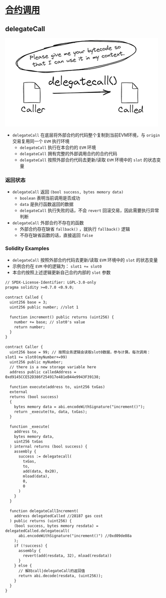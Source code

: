 # [合约调用](https://www.rareskills.io/post/delegatecall)
## delegateCall
![](./images/delegatecall-pic.png)
- `delegateCall` 在底层将外部合约的代码整个复制到当前EVM环境，与 `origin` 交易复用同一个 `EVM` 执行环境
  - `delegateCall` 执行在本合约的 `EVM` 环境 
  - `delegateCall` 拥有完整的外部调用合约的合约代码
  - `delegateCall` 按照外部合约代码去更新/读取 `EVM` 环境中的 `slot` 的状态变量
### 返回状态
- `delegateCall` 返回 `(bool success, bytes memory data)`
  - `boolean` 表明当前调用是否成功
  - `data` 是执行函数返回的数据
  - `delegateCall` 执行失败的话，不会 `revert` 回滚交易，因此需要执行异常判断
- `delegateCall` 外部合约不存在的函数
  - 外部合约存在缺省 `fallback()` ，就执行 `fallback()` 逻辑
  - 不存在缺省函数的话，直接返回 `false`
### Solidity Examples
- `delegateCall` 按照外部合约代码去更新/读取 `EVM` 环境中的 `slot` 的状态变量
- 示例合约在 `EVM` 中的逻辑为： `slot1 += slot0`
- 本合约按照上述逻辑更新自己合约内部的 `slot` 参数
```solidity
// SPDX-License-Identifier: LGPL-3.0-only
pragma solidity >=0.7.0 <0.9.0;

contract Called {
  uint256 base = 3;
  uint256 public number; //slot 1

  function increment() public returns (uint256) {
    number += base; // slot0's value
    return number;
  }
}

contract Caller {
  uint256 base = 99; // 按照业务逻辑会读取slot0数据，参与计算。每次调用：slot1 += slot0(myNumber+=99)
  uint256 public myNumber;
  // there is a new storage variable here
  address public calledAddress = 0xd9145CCE52D386f254917e481eB44e9943F39138;

  function execute(address to, uint256 txGas)
  external
  returns (bool success)
  {
    bytes memory data = abi.encodeWithSignature("increment()");
    return _execute(to, data, txGas);
  }

  function _execute(
    address to,
    bytes memory data,
    uint256 txGas
  ) internal returns (bool success) {
    assembly {
      success := delegatecall(
        txGas,
        to,
        add(data, 0x20),
        mload(data),
        0,
        0
      )
    }
  }

  function delegateCallIncrement(
    address delegatedCalled //28187 gas cost
  ) public returns (uint256) {
    (bool success, bytes memory resdata) = delegatedCalled.delegatecall(
      abi.encodeWithSignature("increment()") //0xd09de08a
    );
    if (!success) {
      assembly {
        revert(add(resdata, 32), mload(resdata))
      }
    } else {
      // 解码call|delegateCall的返回值
      return abi.decode(resdata, (uint256));
    }
  }
}
```
